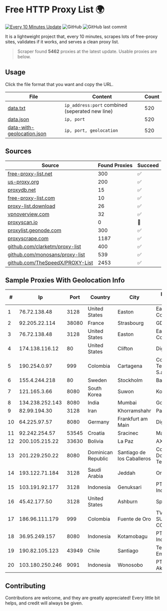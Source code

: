 
# Free HTTP Proxy List 🌍

[![Every 10 Minutes Update](https://github.com/mertguvencli/http-proxy-list/actions/workflows/main.yml/badge.svg?branch=main)](https://github.com/mertguvencli/http-proxy-list/actions/workflows/main.yml)
![GitHub](https://img.shields.io/github/license/mertguvencli/http-proxy-list)
![GitHub last commit](https://img.shields.io/github/last-commit/mertguvencli/http-proxy-list)

It is a lightweight project that, every 10 minutes, scrapes lots of free-proxy sites, validates if it works, and serves a clean proxy list.


> Scraper found **5462** proxies at the latest update. Usable proxies are below.

## Usage

Click the file format that you want and copy the URL.


|File|Content|Count|
|----|-------|-----|
|[data.txt](https://raw.githubusercontent.com/mertguvencli/http-proxy-list/main/proxy-list/data.txt)|`ip_address:port` combined (seperated new line)|520|
|[data.json](https://raw.githubusercontent.com/mertguvencli/http-proxy-list/main/proxy-list/data.json)|`ip, port`|520|
|[data-with-geolocation.json](https://raw.githubusercontent.com/mertguvencli/http-proxy-list/main/proxy-list/data-with-geolocation.json)|`ip, port, geolocation`|520|

## Sources

|Source|Found Proxies|Succeed|
|------|-------------|-------|
|[free-proxy-list.net](https://free-proxy-list.net)|300|✅|
|[us-proxy.org](https://www.us-proxy.org)|200|✅|
|[proxydb.net](http://proxydb.net)|15|✅|
|[free-proxy-list.com](https://free-proxy-list.com/?page=&port=&type%5B%5D=http&type%5B%5D=https&up_time=0&search=Search)|10|✅|
|[proxy-list.download](https://www.proxy-list.download/HTTP)|26|✅|
|[vpnoverview.com](https://vpnoverview.com/privacy/anonymous-browsing/free-proxy-servers)|32|✅|
|[proxyscan.io](https://www.proxyscan.io)|0|🚫|
|[proxylist.geonode.com](https://proxylist.geonode.com/api/proxy-list?limit=300&page=1&sort_by=lastChecked&sort_type=desc&protocols=http,https)|300|✅|
|[proxyscrape.com](https://api.proxyscrape.com/v2/?request=displayproxies&protocol=http&timeout=10000&country=all&ssl=all&anonymity=all)|1187|✅|
|[github.com/clarketm/proxy-list](https://raw.githubusercontent.com/clarketm/proxy-list/master/proxy-list-raw.txt)|400|✅|
|[github.com/monosans/proxy-list](https://raw.githubusercontent.com/monosans/proxy-list/main/proxies/http.txt)|539|✅|
|[github.com/TheSpeedX/PROXY-List](https://raw.githubusercontent.com/TheSpeedX/PROXY-List/master/http.txt)|2453|✅|


## Sample Proxies With Geolocation Info

|#|Ip|Port|Country|City|Internet Service Provider|
|-|--|----|-------|----|-------------------------|
|1|76.72.138.48|3128|United States|Easton|Easton Utilities Commission|
|2|92.205.22.114|38080|France|Strasbourg|GD MASS Network|
|3|76.72.138.48|3128|United States|Easton|Easton Utilities Commission|
|4|174.138.116.12|80|United States|Clifton|DigitalOcean, LLC|
|5|190.254.0.97|999|Colombia|Cartagena|Colombia Telecomunicaciones S.a. ESP|
|6|155.4.244.218|80|Sweden|Stockholm|Bahnhof AB|
|7|121.165.3.66|8080|South Korea|Suwon|Korea Telecom|
|8|134.238.252.143|8080|India|Mumbai|Google LLC|
|9|82.99.194.30|3128|Iran|Khorramshahr|ParsOnline Co.|
|10|64.225.97.57|8080|Germany|Frankfurt am Main|DigitalOcean, LLC|
|11|92.242.254.57|53545|Croatia|Sracinec|Magic Net d.o.o|
|12|200.105.215.22|33630|Bolivia|La Paz|AXS Bolivia S. A.|
|13|201.229.250.22|8080|Dominican Republic|Santiago de los Caballeros|Compañía Dominicana de Teléfonos S. A.|
|14|193.122.71.184|3128|Saudi Arabia|Jeddah|Oracle Corporation|
|15|103.191.92.177|3128|Indonesia|Genuksari|PT Cloud Hosting Indonesia|
|16|45.42.177.50|3128|United States|Ashburn|Sprint|
|17|186.96.111.179|999|Colombia|Fuente de Oro|TV AZTECA SUCURSAL COLOMBIA|
|18|36.95.249.157|8080|Indonesia|Kotamobagu|PT. Telekomunikasi Indonesia|
|19|190.82.105.123|43949|Chile|Santiago|Telefonica Empresas|
|20|103.180.250.246|9091|Indonesia|Wonosobo|PT Rintis Berkah Akamila|



## Contributing

Contributions are welcome, and they are greatly appreciated! Every
little bit helps, and credit will always be given.

